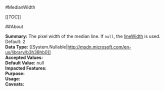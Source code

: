 #MedianWidth

[[_TOC_]]

##About

**Summary:**  The pixel width of the median line. If <code>null</code>, the <a href="#plotOptions.boxplot.lineWidth">lineWidth</a> is used. Default: 2   
**Data Type:** [[System.Nullable|http://msdn.microsoft.com/en-us/library/b3h38hb0]]  
**Accepted Values:**   
**Default Value:** null  
**Impacted Features:**   
**Purpose:**   
**Usage:**   
**Caveats:**   

